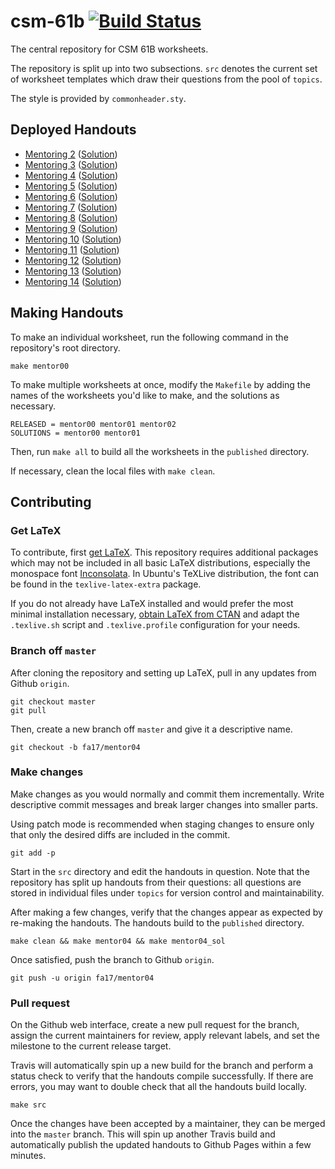 # csm-61b [![Build Status](https://travis-ci.org/csmberkeley/csm-61b.svg?branch=master)](https://travis-ci.org/csmberkeley/csm-61b)

The central repository for CSM 61B worksheets.

The repository is split up into two subsections. `src` denotes the current set
of worksheet templates which draw their questions from the pool of `topics`.

The style is provided by `commonheader.sty`.

## Deployed Handouts

* [Mentoring 2](https://csmberkeley.github.io/csm-61b/mentor02.pdf)
  ([Solution](https://csmberkeley.github.io/csm-61b/mentor02_sol.pdf))
* [Mentoring 3](https://csmberkeley.github.io/csm-61b/mentor03.pdf)
  ([Solution](https://csmberkeley.github.io/csm-61b/mentor03_sol.pdf))
* [Mentoring 4](https://csmberkeley.github.io/csm-61b/mentor04.pdf)
  ([Solution](https://csmberkeley.github.io/csm-61b/mentor04_sol.pdf))
* [Mentoring 5](https://csmberkeley.github.io/csm-61b/mentor05.pdf)
  ([Solution](https://csmberkeley.github.io/csm-61b/mentor05_sol.pdf))
* [Mentoring 6](https://csmberkeley.github.io/csm-61b/mentor06.pdf)
  ([Solution](https://csmberkeley.github.io/csm-61b/mentor06_sol.pdf))
* [Mentoring 7](https://csmberkeley.github.io/csm-61b/mentor07.pdf)
  ([Solution](https://csmberkeley.github.io/csm-61b/mentor07_sol.pdf))
* [Mentoring 8](https://csmberkeley.github.io/csm-61b/mentor08.pdf)
  ([Solution](https://csmberkeley.github.io/csm-61b/mentor08_sol.pdf))
* [Mentoring 9](https://csmberkeley.github.io/csm-61b/mentor09.pdf)
  ([Solution](https://csmberkeley.github.io/csm-61b/mentor09_sol.pdf))
* [Mentoring 10](https://csmberkeley.github.io/csm-61b/mentor10.pdf)
  ([Solution](https://csmberkeley.github.io/csm-61b/mentor10_sol.pdf))
* [Mentoring 11](https://csmberkeley.github.io/csm-61b/mentor11.pdf)
  ([Solution](https://csmberkeley.github.io/csm-61b/mentor11_sol.pdf))
* [Mentoring 12](https://csmberkeley.github.io/csm-61b/mentor12.pdf)
  ([Solution](https://csmberkeley.github.io/csm-61b/mentor12_sol.pdf))
* [Mentoring 13](https://csmberkeley.github.io/csm-61b/mentor13.pdf)
  ([Solution](https://csmberkeley.github.io/csm-61b/mentor13_sol.pdf))
* [Mentoring 14](https://csmberkeley.github.io/csm-61b/mentor14.pdf)
  ([Solution](https://csmberkeley.github.io/csm-61b/mentor14_sol.pdf))

## Making Handouts

To make an individual worksheet, run the following command in the repository's
root directory.

    make mentor00

To make multiple worksheets at once, modify the `Makefile` by adding the names
of the worksheets you'd like to make, and the solutions as necessary.

    RELEASED = mentor00 mentor01 mentor02
    SOLUTIONS = mentor00 mentor01

Then, run `make all` to build all the worksheets in the `published` directory.

If necessary, clean the local files with `make clean`.

## Contributing

### Get LaTeX

To contribute, first [get LaTeX](https://www.latex-project.org/get/). This
repository requires additional packages which may not be included in all basic
LaTeX distributions, especially the monospace font
[Inconsolata](https://www.ctan.org/pkg/inconsolata). In Ubuntu's TeXLive
distribution, the font can be found in the `texlive-latex-extra` package.

If you do not already have LaTeX installed and would prefer the most minimal
installation necessary, [obtain LaTeX from
CTAN](https://www.latex-project.org/get/#ctan) and adapt the `.texlive.sh`
script and `.texlive.profile` configuration for your needs.

### Branch off `master`

After cloning the repository and setting up LaTeX, pull in any updates from
Github `origin`.

    git checkout master
    git pull

Then, create a new branch off `master` and give it a descriptive name.

    git checkout -b fa17/mentor04

### Make changes

Make changes as you would normally and commit them incrementally. Write
descriptive commit messages and break larger changes into smaller parts.

Using patch mode is recommended when staging changes to ensure only that only
the desired diffs are included in the commit.

    git add -p

Start in the `src` directory and edit the handouts in question. Note that the
repository has split up handouts from their questions: all questions are stored
in individual files under `topics` for version control and maintainability.

After making a few changes, verify that the changes appear as expected by
re-making the handouts. The handouts build to the `published` directory.

    make clean && make mentor04 && make mentor04_sol

Once satisfied, push the branch to Github `origin`.

    git push -u origin fa17/mentor04

### Pull request

On the Github web interface, create a new pull request for the branch, assign
the current maintainers for review, apply relevant labels, and set the
milestone to the current release target.

Travis will automatically spin up a new build for the branch and perform a
status check to verify that the handouts compile successfully. If there are
errors, you may want to double check that all the handouts build locally.

    make src

Once the changes have been accepted by a maintainer, they can be merged into
the `master` branch. This will spin up another Travis build and automatically
publish the updated handouts to Github Pages within a few minutes.
